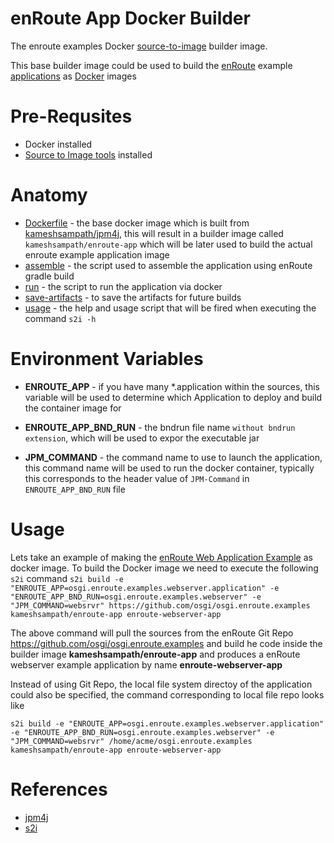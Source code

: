 # enRoute App Docker Builder 

The enroute examples Docker [source-to-image](https://github.com/openshift/source-to-image) builder image. 

This base builder image could be used to build the [enRoute](http://enroute.osgi.org/) example [applications](http://enroute.osgi.org/book/180-examples.html) as [Docker](https://www.docker.com/) images

# Pre-Requsites

* Docker installed 
* [Source to Image tools](https://github.com/openshift/source-to-image/releases) installed

# Anatomy 
* [Dockerfile](./Dockerfile) - the base docker image which is built from [kameshsampath/jpm4j](https://hub.docker.com/r/kameshsampath/jpm4j/), this will result in a builder image called `kameshsampath/enroute-app` which will be later used to build the actual enroute example application image
* [assemble](./s2i/assemble) - the script used to assemble the application using enRoute gradle build
* [run](./s2i/run) - the script to run the application via docker
* [save-artifacts](./s2i/save-artifacts) - to save the artifacts for future builds
* [usage](./s2i/usage) - the help and usage script that will be fired when executing the command `s2i -h`

# Environment Variables

* __ENROUTE_APP__ - if you have many *.application within the sources, this variable will be used to determine which Application to deploy and build the container image for

* __ENROUTE_APP_BND_RUN__ - the bndrun file name `without bndrun extension`, which will be used to expor the executable jar

* __JPM_COMMAND__ - the command name to use to launch the application, this command name will be used to run the docker container, typically this corresponds to the header value of `JPM-Command` in `ENROUTE_APP_BND_RUN` file

# Usage 
Lets take an example of making the [enRoute Web Application Example](https://github.com/osgi/osgi.enroute.examples/tree/master/osgi.enroute.examples.webserver.application) as docker image.  To build the Docker image we need to execute the following `s2i` command 
`s2i build -e "ENROUTE_APP=osgi.enroute.examples.webserver.application" -e "ENROUTE_APP_BND_RUN=osgi.enroute.examples.webserver" -e "JPM_COMMAND=websrvr" https://github.com/osgi/osgi.enroute.examples kameshsampath/enroute-app enroute-webserver-app`

The above command will pull the sources from the enRoute Git Repo https://github.com/osgi/osgi.enroute.examples and build he code inside the builder image __kameshsampath/enroute-app__ and produces a enRoute webserver example application by name __enroute-webserver-app__

Instead of using Git Repo, the local file system directoy of the application could also be specified, the command corresponding to local file repo looks like 

`s2i build -e "ENROUTE_APP=osgi.enroute.examples.webserver.application" -e "ENROUTE_APP_BND_RUN=osgi.enroute.examples.webserver" -e "JPM_COMMAND=websrvr" /home/acme/osgi.enroute.examples kameshsampath/enroute-app enroute-webserver-app`

# References
* [jpm4j](https://jpm4j.org)
* [s2i](http://docs.projectatomic.io/registry/latest/creating_images/s2i.html)

